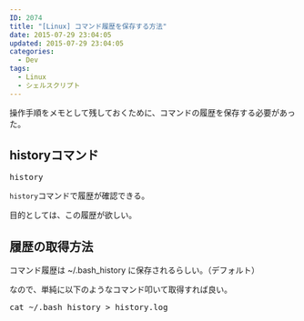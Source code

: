 ```yaml
---
ID: 2074
title: "[Linux] コマンド履歴を保存する方法"
date: 2015-07-29 23:04:05
updated: 2015-07-29 23:04:05
categories:
  - Dev
tags:
  - Linux
  - シェルスクリプト
---
```


操作手順をメモとして残しておくために、コマンドの履歴を保存する必要があった。

<!--more-->
<h2>historyコマンド</h2>
<pre class="cmd">history</pre>
<code>history</code>コマンドで履歴が確認できる。

目的としては、この履歴が欲しい。

<h2>履歴の取得方法</h2>
コマンド履歴は ~/.bash_history に保存されるらしい。（デフォルト）

なので、単純に以下のようなコマンド叩いて取得すれば良い。

<pre class="cmd">cat ~/.bash_history > history.log</pre>
